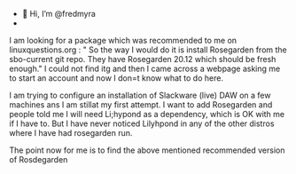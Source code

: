 - 👋 Hi, I’m @fredmyra
-
I am looking for a package  which was recommended to me on linuxquestions.org : " So the way I would do it is install Rosegarden from the sbo-current git repo. They have Rosegarden 20.12 which should be fresh enough."
I could not find itg and then I came across a webpage asking me to start an account and now I don=t know what to do here.

I am trying to configure an installation of Slackware (live) DAW  on a few machines ans  I am stillat my first attempt.
I want to add Rosegarden and people told me I will need Li;hypond as a dependency, which is OK with me if I have to. But I have never noticed Lilyhpond in any of the other distros where I have had rosegarden run. 


The point now for me is to find the above mentioned recommended version of Rosdegarden 
 




<!---
fredmyra/fredmyra is a ✨ special ✨ repository because its `README.md` (this file) appears on your GitHub profile.
You can click the Preview link to take a look at your changes.
--->
